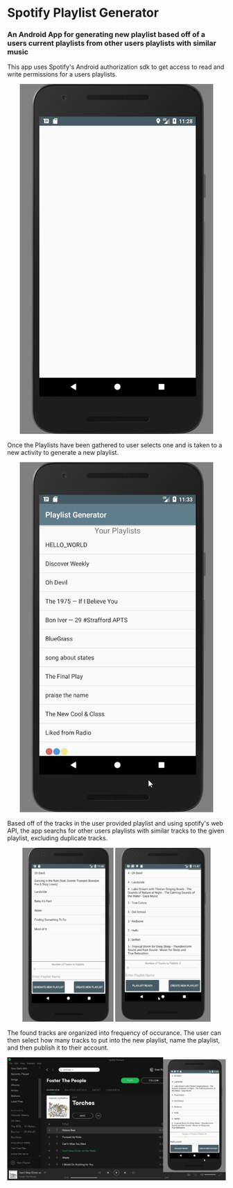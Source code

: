 # Spotify Playlist Generator
### An Android App for generating new playlist based off of a users current playlists from other users playlists with similar music

This app uses Spotify's Android authorization sdk to get access to read and write permissions for a users playlists.


<p align="center">
  
  <img src="https://github.com/eroberts20/spotifyPlaylistGenerator/blob/master/screenshots/start_screen.gif">
</p>

Once the Playlists have been gathered to user selects one and is taken to a new activity to generate a new playlist.


<p align="center">
  
  <img src="https://github.com/eroberts20/spotifyPlaylistGenerator/blob/master/screenshots/playlist.gif">
</p>


Based off of the tracks in the user provided playlist and using spotify's web API, the app searchs for other users playlists with similar tracks to the given playlist, excluding duplicate tracks.


<p align="center">
  
  <img src="https://github.com/eroberts20/spotifyPlaylistGenerator/blob/master/screenshots/playlist_ready.gif" width="210" height="400" >
  <img src="https://github.com/eroberts20/spotifyPlaylistGenerator/blob/master/screenshots/playlist_ready2.gif" width="220" height="400">

</p>


The found tracks are organized into frequency of occurance. The user can then select how many tracks to put into the new playlist, name the playlist, and then publish it to their account.


<p align="center">
  
  <img src="https://github.com/eroberts20/spotifyPlaylistGenerator/blob/master/screenshots/spotify.gif">
</p>

